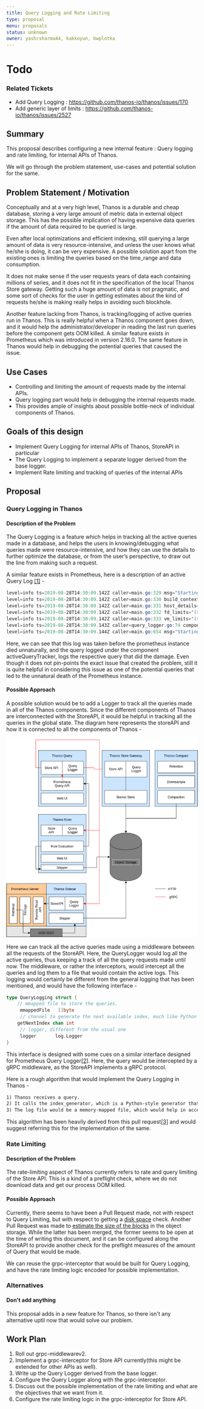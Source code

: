 ```yaml
---
title: Query Logging and Rate Limiting
type: proposal
menu: proposals
status: unknown
owner: yashrsharma44, kakkoyun, bwplotka
---
```


# Todo


### Related Tickets

* Add Query Logging : https://github.com/thanos-io/thanos/issues/170
* Add generic layer of limits : https://github.com/thanos-io/thanos/issues/2527

## Summary

This proposal describes configuring a new internal feature : Query logging and rate limiting, for internal APIs of Thanos. 

We will go through the problem statement, use-cases and potential solution for the same.

## Problem Statement / Motivation

Conceptually and at a very high level, Thanos is a durable and cheap database, storing a very large amount of metric data in external object storage. This has the possible implication of having expensive data queries if the amount of data required to be queried is large. 

Even after local optimizations and efficient indexing, still querying a large amount of data is very resource-intensive, and unless the user knows what he/she is doing, it can be very expensive. A possible solution apart from the existing ones is limiting the queries based on the time_range and data consumption. 

It does not make sense if the user requests years of data each containing millions of series, and it does not fit in the specification of the local Thanos Store gateway. Getting such a huge amount of data is not pragmatic, and some sort of checks for the user in getting estimates about the kind of requests he/she is making really helps in avoiding such blockhole.

Another feature lacking from Thanos, is tracking/logging of active queries run in Thanos. This is really helpful when a Thanos component goes down, and it would help the administrator/developer in reading the last run queries before the component gets OOM killed. A similar feature exists in Prometheus which was introduced in version 2.16.0. The same feature in Thanos would help in debugging the potential queries that caused the issue.

## Use Cases

* Controlling and limiting the amount of requests made by the internal APIs. 
* Query logging part would help in debugging the internal requests made.
* This provides ample of insights about possible bottle-neck of individual components of Thanos.


## Goals of this design

* Implement Query Logging for internal APIs of Thanos, StoreAPI in particular
* The Query Logging to implement a separate logger derived from the base logger. 
* Implement Rate limiting and tracking of queries of the internal APIs


## Proposal

### Query Logging in Thanos

#### Description of the Problem

The Query Logging is a feature which helps in tracking all the active queries made in a database, and helps the users in knowing/debugging what queries made were resource-intensive, and how they can use the details to further optimize the database, or from the user’s perspective, to draw out the line from making such a request.

A similar feature exists in Prometheus, here is a description of an active Query Log [[1]](https://www.robustperception.io/what-queries-were-running-when-prometheus-died) -

```powershell
level=info ts=2019-08-28T14:30:09.142Z caller=main.go:329 msg="Starting Prometheus" version="(version=2.12.0, branch=HEAD, revision=43acd0e2e93f9f70c49b2267efa0124f1e759e86)"
level=info ts=2019-08-28T14:30:09.142Z caller=main.go:330 build_context="(go=go1.12.8, user=root@7a9dbdbe0cc7, date=20190818-13:53:16)"
level=info ts=2019-08-28T14:30:09.142Z caller=main.go:331 host_details="(Linux 4.15.0-55-generic #60-Ubuntu SMP Tue Jul 2 18:22:20 UTC 2019 x86_64 mari (none))"
level=info ts=2019-08-28T14:30:09.142Z caller=main.go:332 fd_limits="(soft=1000000, hard=1000000)"
level=info ts=2019-08-28T14:30:09.142Z caller=main.go:333 vm_limits="(soft=unlimited, hard=unlimited)"
level=info ts=2019-08-28T14:30:09.143Z caller=query_logger.go:74 component=activeQueryTracker msg="These queries didn't finish in prometheus' last run:" queries="[{\"query\":\"changes(changes(prometheus_http_request_duration_seconds_bucket[1h:1s])[1h:1s])\",\"timestamp_sec\":1567002604}]"
level=info ts=2019-08-28T14:30:09.144Z caller=main.go:654 msg="Starting TSDB ..."level=info
```

Here, we can see that this log was taken before the prometheus instance died unnaturally, and the query logged under the component activeQueryTracker, logs the respective query that did the damage. Even though it does not pin-points the exact issue that created the problem, still it is quite helpful in considering this issue as one of the potential queries that led to the unnatural death of the Prometheus instance.

#### Possible Approach

A possible solution would be to add a Logger to track all the queries made in all of the Thanos components. Since the different components of Thanos are interconnected with the StoreAPI, it would be helpful in tracking all the queries in the global state. The diagram here represents the storeAPI and how it is connected to all the components of Thanos - 

![](../img/thanos_log_limit.png)

Here we can track all the active queries made using a middleware between all the requests of the StoreAPI. Here, the QueryLogger would log all the active queries, thus keeping a track of all the query requests made until now. The middleware, or rather the interceptors, would intercept all the queries and log them to a file that would contain the active logs. This logging would certainly be different from the general logging that has been mentioned, and would have the following interface - 

```go
type QueryLogging struct {
	// mmapped file to store the queries.
     mmappedFile   []byte
     // channel to generate the next available index, much like Python’s generator indexing
	getNextIndex chan int
     // logger, different from the usual one
     logger       log.Logger
}
```

This interface is designed with some cues on a similar interface designed for Prometheus Query Logger[[2]](https://prometheus.io/docs/guides/query-log/). Here, the query would be intercepted by a gRPC middleware, as the StoreAPI implements a gRPC protocol.

Here is a rough algorithm that would implement the Query Logging in Thanos - 

```txt
1) Thanos receives a query. 
2) It calls the index_generator, which is a Python-style generator that will generate natural numbers from 0(or 1) indicating the byte index at which to put the information about the query in the log file. This would ensure that the key remains unique for each of the queries logged.
3) The log file would be a memory-mapped file, which would help in accessing a random position for logging the query in constant time.
```

This algorithm has been heavily derived from this pull request[[3]](https://github.com/prometheus/prometheus/pull/5794) and would suggest referring this for the implementation of the same.

### Rate Limiting

#### Description of the Problem

The rate-limiting aspect of Thanos currently refers to rate and query limiting of the Store API. This is a kind of a preflight check, where we do not download data and get our process OOM killed.

#### Possible Approach

Currently, there seems to have been a Pull Request made, not with respect to Query Limiting, but with respect to getting a [disk space](https://github.com/thanos-io/thanos/pull/1550) check. Another Pull Request was made to [estimate the size of the blocks](https://github.com/thanos-io/thanos/pull/1792) in the object storage. While the latter has been merged, the former seems to be open at the time of writing this document, and it can be configured along the StoreAPI to provide another check for the preflight measures of the amount of Query that would be made.

We can reuse the grpc-interceptor that would be built for Query Logging, and have the rate limiting logic encoded for possible implementation.

### Alternatives

#### Don't add anything

This proposal adds in a new feature for Thanos, so there isn't any alternative uptil now that would solve our problem.


## Work Plan

1. Roll out grpc-middlewarev2. 
2. Implement a grpc-interceptor for Store API currently(this might be extended for other APIs as well).
3. Write up the Query Logger derived from the base logger.
4. Configure the Query Logger along with the grpc-interceptor.
5. Discuss out the possible implementation of the rate limiting and what are the objectives that we want from it.
6. Configure the rate limiting logic in the grpc-interceptor for Store API.
